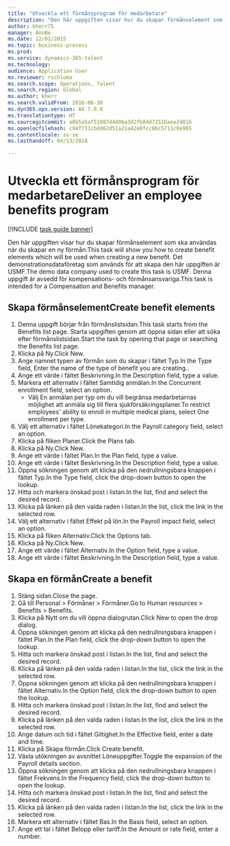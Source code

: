 ```yaml
--- 
title: "Utveckla ett förmånsprogram för medarbetare"
description: "Den här uppgiften visar hur du skapar förmånselement som ska användas när du skapar en ny förmån."
author: kherr75
manager: AnnBe
ms.date: 12/01/2015
ms.topic: business-process
ms.prod: 
ms.service: dynamics-365-talent
ms.technology: 
audience: Application User
ms.reviewer: rschloma
ms.search.scope: Operations, Talent
ms.search.region: Global
ms.author: kherr
ms.search.validFrom: 2016-06-30
ms.dyn365.ops.version: AX 7.0.0
ms.translationtype: HT
ms.sourcegitcommit: a8b5a5af5108744406a3d2fb84d7151baea2481b
ms.openlocfilehash: c94f731cbdd62d51a21a42e8fcc86c5711c0e965
ms.contentlocale: sv-se
ms.lasthandoff: 04/13/2018

---
```

# <a name="deliver-an-employee-benefits-program"></a><span data-ttu-id="aef52-103">Utveckla ett förmånsprogram för medarbetare</span><span class="sxs-lookup"><span data-stu-id="aef52-103">Deliver an employee benefits program</span></span>

[!INCLUDE [task guide banner](../../includes/task-guide-banner.md)]

<span data-ttu-id="aef52-104">Den här uppgiften visar hur du skapar förmånselement som ska användas när du skapar en ny förmån.</span><span class="sxs-lookup"><span data-stu-id="aef52-104">This task will show you how to create benefit elements which will be used when creating a new benefit.</span></span> <span data-ttu-id="aef52-105">Det demonstrationsdataföretag som används för att skapa den här uppgiften är USMF.</span><span class="sxs-lookup"><span data-stu-id="aef52-105">The demo data company used to create this task is USMF.</span></span> <span data-ttu-id="aef52-106">Denna uppgift är avsedd för kompensations- och förmånsansvariga.</span><span class="sxs-lookup"><span data-stu-id="aef52-106">This task is intended for a Compensation and Benefits manager.</span></span>


## <a name="create-benefit-elements"></a><span data-ttu-id="aef52-107">Skapa förmånselement</span><span class="sxs-lookup"><span data-stu-id="aef52-107">Create benefit elements</span></span>
1. <span data-ttu-id="aef52-108">Denna uppgift börjar från förmånslistsidan.</span><span class="sxs-lookup"><span data-stu-id="aef52-108">This task starts from the Benefits list page.</span></span> <span data-ttu-id="aef52-109">Starta uppgiften genom att öppna sidan eller att söka efter förmånslistsidan.</span><span class="sxs-lookup"><span data-stu-id="aef52-109">Start the task by opening that page or searching the Benefits list page.</span></span>
2. <span data-ttu-id="aef52-110">Klicka på Ny.</span><span class="sxs-lookup"><span data-stu-id="aef52-110">Click New.</span></span>
3. <span data-ttu-id="aef52-111">Ange namnet typen av förmån som du skapar i fältet Typ.</span><span class="sxs-lookup"><span data-stu-id="aef52-111">In the Type field, Enter the name of the type of benefit you are creating..</span></span>
4. <span data-ttu-id="aef52-112">Ange ett värde i fältet Beskrivning.</span><span class="sxs-lookup"><span data-stu-id="aef52-112">In the Description field, type a value.</span></span>
5. <span data-ttu-id="aef52-113">Markera ett alternativ i fältet Samtidig anmälan.</span><span class="sxs-lookup"><span data-stu-id="aef52-113">In the Concurrent enrollment field, select an option.</span></span>
    * <span data-ttu-id="aef52-114">Välj En anmälan per typ om du vill begränsa medarbetarnas möjlighet att anmäla sig till flera sjukförsäkringsplaner.</span><span class="sxs-lookup"><span data-stu-id="aef52-114">To restrict employees' ability to enroll in multiple medical plans, select One enrollment per type.</span></span>  
6. <span data-ttu-id="aef52-115">Välj ett alternativ i fältet Lönekategori.</span><span class="sxs-lookup"><span data-stu-id="aef52-115">In the Payroll category field, select an option.</span></span>
7. <span data-ttu-id="aef52-116">Klicka på fliken Planer.</span><span class="sxs-lookup"><span data-stu-id="aef52-116">Click the Plans tab.</span></span>
8. <span data-ttu-id="aef52-117">Klicka på Ny.</span><span class="sxs-lookup"><span data-stu-id="aef52-117">Click New.</span></span>
9. <span data-ttu-id="aef52-118">Ange ett värde i fältet Plan.</span><span class="sxs-lookup"><span data-stu-id="aef52-118">In the Plan field, type a value.</span></span>
10. <span data-ttu-id="aef52-119">Ange ett värde i fältet Beskrivning.</span><span class="sxs-lookup"><span data-stu-id="aef52-119">In the Description field, type a value.</span></span>
11. <span data-ttu-id="aef52-120">Öppna sökningen genom att klicka på den nedrullningsbara knappen i fältet Typ.</span><span class="sxs-lookup"><span data-stu-id="aef52-120">In the Type field, click the drop-down button to open the lookup.</span></span>
12. <span data-ttu-id="aef52-121">Hitta och markera önskad post i listan.</span><span class="sxs-lookup"><span data-stu-id="aef52-121">In the list, find and select the desired record.</span></span>
13. <span data-ttu-id="aef52-122">Klicka på länken på den valda raden i listan.</span><span class="sxs-lookup"><span data-stu-id="aef52-122">In the list, click the link in the selected row.</span></span>
14. <span data-ttu-id="aef52-123">Välj ett alternativ i fältet Effekt på lön.</span><span class="sxs-lookup"><span data-stu-id="aef52-123">In the Payroll impact field, select an option.</span></span>
15. <span data-ttu-id="aef52-124">Klicka på fliken Alternativ.</span><span class="sxs-lookup"><span data-stu-id="aef52-124">Click the Options tab.</span></span>
16. <span data-ttu-id="aef52-125">Klicka på Ny.</span><span class="sxs-lookup"><span data-stu-id="aef52-125">Click New.</span></span>
17. <span data-ttu-id="aef52-126">Ange ett värde i fältet Alternativ.</span><span class="sxs-lookup"><span data-stu-id="aef52-126">In the Option field, type a value.</span></span>
18. <span data-ttu-id="aef52-127">Ange ett värde i fältet Beskrivning.</span><span class="sxs-lookup"><span data-stu-id="aef52-127">In the Description field, type a value.</span></span>

## <a name="create-a-benefit"></a><span data-ttu-id="aef52-128">Skapa en förmån</span><span class="sxs-lookup"><span data-stu-id="aef52-128">Create a benefit</span></span>
1. <span data-ttu-id="aef52-129">Stäng sidan.</span><span class="sxs-lookup"><span data-stu-id="aef52-129">Close the page.</span></span>
2. <span data-ttu-id="aef52-130">Gå till Personal > Förmåner > Förmåner.</span><span class="sxs-lookup"><span data-stu-id="aef52-130">Go to Human resources > Benefits > Benefits.</span></span>
3. <span data-ttu-id="aef52-131">Klicka på Nytt om du vill öppna dialogrutan.</span><span class="sxs-lookup"><span data-stu-id="aef52-131">Click New to open the drop dialog.</span></span>
4. <span data-ttu-id="aef52-132">Öppna sökningen genom att klicka på den nedrullningsbara knappen i fältet Plan.</span><span class="sxs-lookup"><span data-stu-id="aef52-132">In the Plan field, click the drop-down button to open the lookup.</span></span>
5. <span data-ttu-id="aef52-133">Hitta och markera önskad post i listan.</span><span class="sxs-lookup"><span data-stu-id="aef52-133">In the list, find and select the desired record.</span></span>
6. <span data-ttu-id="aef52-134">Klicka på länken på den valda raden i listan.</span><span class="sxs-lookup"><span data-stu-id="aef52-134">In the list, click the link in the selected row.</span></span>
7. <span data-ttu-id="aef52-135">Öppna sökningen genom att klicka på den nedrullningsbara knappen i fältet Alternativ.</span><span class="sxs-lookup"><span data-stu-id="aef52-135">In the Option field, click the drop-down button to open the lookup.</span></span>
8. <span data-ttu-id="aef52-136">Hitta och markera önskad post i listan.</span><span class="sxs-lookup"><span data-stu-id="aef52-136">In the list, find and select the desired record.</span></span>
9. <span data-ttu-id="aef52-137">Klicka på länken på den valda raden i listan.</span><span class="sxs-lookup"><span data-stu-id="aef52-137">In the list, click the link in the selected row.</span></span>
10. <span data-ttu-id="aef52-138">Ange datum och tid i fältet Giltighet.</span><span class="sxs-lookup"><span data-stu-id="aef52-138">In the Effective field, enter a date and time.</span></span>
11. <span data-ttu-id="aef52-139">Klicka på Skapa förmån.</span><span class="sxs-lookup"><span data-stu-id="aef52-139">Click Create benefit.</span></span>
12. <span data-ttu-id="aef52-140">Växla utökningen av avsnittet Löneuppgifter.</span><span class="sxs-lookup"><span data-stu-id="aef52-140">Toggle the expansion of the Payroll details section.</span></span>
13. <span data-ttu-id="aef52-141">Öppna sökningen genom att klicka på den nedrullningsbara knappen i fältet Frekvens.</span><span class="sxs-lookup"><span data-stu-id="aef52-141">In the Frequency field, click the drop-down button to open the lookup.</span></span>
14. <span data-ttu-id="aef52-142">Hitta och markera önskad post i listan.</span><span class="sxs-lookup"><span data-stu-id="aef52-142">In the list, find and select the desired record.</span></span>
15. <span data-ttu-id="aef52-143">Klicka på länken på den valda raden i listan.</span><span class="sxs-lookup"><span data-stu-id="aef52-143">In the list, click the link in the selected row.</span></span>
16. <span data-ttu-id="aef52-144">Markera ett alternativ i fältet Bas.</span><span class="sxs-lookup"><span data-stu-id="aef52-144">In the Basis field, select an option.</span></span>
17. <span data-ttu-id="aef52-145">Ange ett tal i fältet Belopp eller tariff.</span><span class="sxs-lookup"><span data-stu-id="aef52-145">In the Amount or rate field, enter a number.</span></span>


